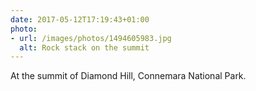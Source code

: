 ```yaml
---
date: 2017-05-12T17:19:43+01:00
photo:
- url: /images/photos/1494605983.jpg
  alt: Rock stack on the summit
---
```

At the summit of Diamond Hill, Connemara National Park.
